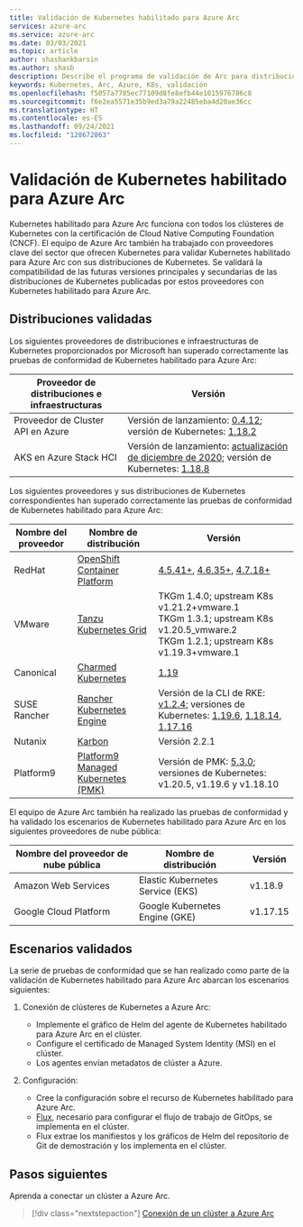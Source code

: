```yaml
---
title: Validación de Kubernetes habilitado para Azure Arc
services: azure-arc
ms.service: azure-arc
ms.date: 03/03/2021
ms.topic: article
author: shashankbarsin
ms.author: shasb
description: Describe el programa de validación de Arc para distribuciones de Kubernetes
keywords: Kubernetes, Arc, Azure, K8s, validación
ms.openlocfilehash: f5057a7785ec77109d8fe8efb44e1015976786c8
ms.sourcegitcommit: f6e2ea5571e35b9ed3a79a22485eba4d20ae36cc
ms.translationtype: HT
ms.contentlocale: es-ES
ms.lasthandoff: 09/24/2021
ms.locfileid: "128672863"
---
```

# <a name="azure-arc-enabled-kubernetes-validation"></a>Validación de Kubernetes habilitado para Azure Arc

Kubernetes habilitado para Azure Arc funciona con todos los clústeres de Kubernetes con la certificación de Cloud Native Computing Foundation (CNCF). El equipo de Azure Arc también ha trabajado con proveedores clave del sector que ofrecen Kubernetes para validar Kubernetes habilitado para Azure Arc con sus distribuciones de Kubernetes. Se validará la compatibilidad de las futuras versiones principales y secundarias de las distribuciones de Kubernetes publicadas por estos proveedores con Kubernetes habilitado para Azure Arc.

## <a name="validated-distributions"></a>Distribuciones validadas

Los siguientes proveedores de distribuciones e infraestructuras de Kubernetes proporcionados por Microsoft han superado correctamente las pruebas de conformidad de Kubernetes habilitado para Azure Arc:

| Proveedor de distribuciones e infraestructuras | Versión |
| ---------------------------------------- | ------- |
| Proveedor de Cluster API en Azure            | Versión de lanzamiento: [0.4.12](https://github.com/kubernetes-sigs/cluster-api-provider-azure/releases/tag/v0.4.12); versión de Kubernetes: [1.18.2](https://github.com/kubernetes/kubernetes/releases/tag/v1.18.2) |
| AKS en Azure Stack HCI                   | Versión de lanzamiento: [actualización de diciembre de 2020](https://github.com/Azure/aks-hci/releases/tag/AKS-HCI-2012); versión de Kubernetes: [1.18.8](https://github.com/kubernetes/kubernetes/releases/tag/v1.18.8) |

Los siguientes proveedores y sus distribuciones de Kubernetes correspondientes han superado correctamente las pruebas de conformidad de Kubernetes habilitado para Azure Arc:

| Nombre del proveedor | Nombre de distribución | Versión |
| ------------ | ----------------- | ------- |
| RedHat       | [OpenShift Container Platform](https://www.openshift.com/products/container-platform) | [4.5.41+](https://docs.openshift.com/container-platform/4.5/release_notes/ocp-4-5-release-notes.html), [4.6.35+](https://docs.openshift.com/container-platform/4.6/release_notes/ocp-4-6-release-notes.html), [4.7.18+](https://docs.openshift.com/container-platform/4.7/release_notes/ocp-4-7-release-notes.html) |
| VMware       | [Tanzu Kubernetes Grid](https://tanzu.vmware.com/kubernetes-grid) | TKGm 1.4.0; upstream K8s v1.21.2+vmware.1 <br>TKGm 1.3.1; upstream K8s v1.20.5_vmware.2 <br>TKGm 1.2.1; upstream K8s v1.19.3+vmware.1 |
| Canonical    | [Charmed Kubernetes](https://ubuntu.com/kubernetes) | [1.19](https://ubuntu.com/kubernetes/docs/1.19/components) |
| SUSE Rancher      | [Rancher Kubernetes Engine](https://rancher.com/products/rke/) | Versión de la CLI de RKE: [v1.2.4](https://github.com/rancher/rke/releases/tag/v1.2.4); versiones de Kubernetes: [1.19.6](https://github.com/kubernetes/kubernetes/releases/tag/v1.19.6), [1.18.14](https://github.com/kubernetes/kubernetes/releases/tag/v1.18.14), [1.17.16](https://github.com/kubernetes/kubernetes/releases/tag/v1.17.16)  |
| Nutanix      | [Karbon](https://www.nutanix.com/products/karbon)    | Versión 2.2.1 |
| Platform9      | [Platform9 Managed Kubernetes (PMK)](https://platform9.com/managed-kubernetes/)    | Versión de PMK: [5.3.0](https://platform9.com/docs/kubernetes/release-notes#platform9-managed-kubernetes-version-53-release-notes); versiones de Kubernetes: v1.20.5, v1.19.6 y v1.18.10 |

El equipo de Azure Arc también ha realizado las pruebas de conformidad y ha validado los escenarios de Kubernetes habilitado para Azure Arc en los siguientes proveedores de nube pública:

| Nombre del proveedor de nube pública | Nombre de distribución | Versión |
| -------------------------- | ----------------- | ------- |
| Amazon Web Services        | Elastic Kubernetes Service (EKS) | v1.18.9  |
| Google Cloud Platform      | Google Kubernetes Engine (GKE) | v1.17.15 |

## <a name="scenarios-validated"></a>Escenarios validados

La serie de pruebas de conformidad que se han realizado como parte de la validación de Kubernetes habilitado para Azure Arc abarcan los escenarios siguientes:

1. Conexión de clústeres de Kubernetes a Azure Arc: 
    * Implemente el gráfico de Helm del agente de Kubernetes habilitado para Azure Arc en el clúster.
    * Configure el certificado de Managed System Identity (MSI) en el clúster.
    * Los agentes envían metadatos de clúster a Azure.

2. Configuración: 
    * Cree la configuración sobre el recurso de Kubernetes habilitado para Azure Arc.
    * [Flux](https://docs.fluxcd.io/), necesario para configurar el flujo de trabajo de GitOps, se implementa en el clúster.
    * Flux extrae los manifiestos y los gráficos de Helm del repositorio de Git de demostración y los implementa en el clúster.

## <a name="next-steps"></a>Pasos siguientes

Aprenda a conectar un clúster a Azure Arc.
> [!div class="nextstepaction"]
> [Conexión de un clúster a Azure Arc](./quickstart-connect-cluster.md)

